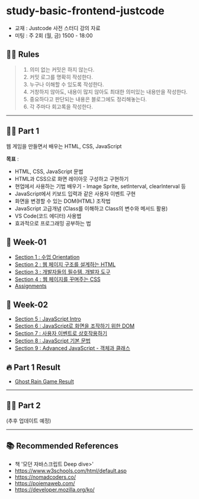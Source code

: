 # study-basic-frontend-justcode

- 교재 : Justcode 사전 스터디 강의 자료
- 미팅 : 주 2회 (월, 금) 1500 - 18:00

## 💁🏻 Rules

> 1.  의미 없는 커밋은 하지 않는다.
> 2.  커밋 로그를 명확히 작성한다.
> 3.  누구나 이해할 수 있도록 작성한다.
> 4.  거창하지 않아도, 내용이 많지 않아도 최대한 의미있는 내용만을 작성한다.
> 5.  중요하다고 판단되는 내용은 블로그에도 정리해놓는다.
> 6.  각 주마다 회고록을 작성한다.

---

## ✍🏻 Part 1

웹 게임을 만들면서 배우는 HTML, CSS, JavaScript

**목표** :

- HTML, CSS, JavaScript 문법
- HTML과 CSS으로 화면 레이아웃 구성하고 구현하기
- 현업에서 사용하는 기법 배우기 - Image Sprite, setInterval, clearInterval 등
- JavaScript에서 키보드 입력과 같은 사용자 이벤트 구현
- 화면을 변경할 수 있는 DOM(HTML) 조작법
- JavaScript 고급개념 (Class를 이해하고 Class의 변수와 메서드 활용)
- VS Code(코드 에디터) 사용법
- 효과적으로 프로그래밍 공부하는 법

## 🚀 Week-01

- [Section 1 : 수업 Orientation](/week-01/01-orientation.md)
- [Section 2 : 웹 페이지 구조를 설계하는 HTML](/week-01/02-html.md)
- [Section 3 : 개발자들의 필수템, 개발자 도구](/week-01/03-tools.md)
- [Section 4 : 웹 페이지를 꾸며주는 CSS](/week-01/04-css.md)
- [Assignments](/week-01/assignments.md)

## 🚀 Week-02

- [Section 5 : JavaScript Intro](/week-02/01-javascript_intro.md)
- [Section 6 : JavaScript로 화면을 조작하기 위한 DOM](/week-02/02-javascript_dom.md)
- [Section 7 : 사용자 이벤트로 상호작용하기](/week-02/03-javascript-event.md)
- [Section 8 : JavaScript 기본 문법](/week-02/04-javascript_grammer.md)
- [Section 9 : Advanced JavaScript - 객체과 클래스](/week-02/05-javascript_class.md)

## 🔥 Part 1 Result

- [Ghost Rain Game Result](https://github.com/maketheworldwise/udemy-ghost-rain-game)

---

## ✍🏻 Part 2

(추후 업데이트 예정)

---

## 📚 Recommended References

- 책 '모던 자바스크립트 Deep dive>'
- https://www.w3schools.com/html/default.asp
- https://nomadcoders.co/
- https://poiemaweb.com/
- https://developer.mozilla.org/ko/
